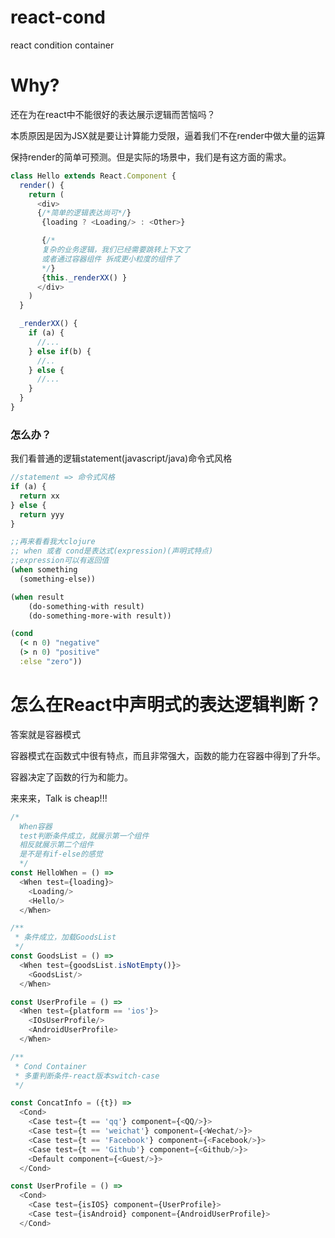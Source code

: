 # react-cond
react condition container

# Why?
还在为在react中不能很好的表达展示逻辑而苦恼吗？

本质原因是因为JSX就是要让计算能力受限，逼着我们不在render中做大量的运算

保持render的简单可预测。但是实际的场景中，我们是有这方面的需求。

```javascript
class Hello extends React.Component {
  render() {
    return (
      <div>
      {/*简单的逻辑表达尚可*/}
       {loading ? <Loading/> : <Other>} 

       {/*
       复杂的业务逻辑，我们已经需要跳转上下文了 
       或者通过容器组件 拆成更小粒度的组件了
       */}
       {this._renderXX() }
      </div>
    )
  }

  _renderXX() {
    if (a) {
      //...
    } else if(b) {
      //..
    } else {
      //...
    }
  }
}
```

### 怎么办？
我们看普通的逻辑statement(javascript/java)命令式风格
```javascript
//statement => 命令式风格
if (a) {
  return xx
} else {
  return yyy
}
```

```clojure
;;再来看看我大clojure
;; when 或者 cond是表达式(expression)(声明式特点)
;;expression可以有返回值
(when something
  (something-else))

(when result
    (do-something-with result)
    (do-something-more-with result))

(cond
  (< n 0) "negative"
  (> n 0) "positive"
  :else "zero"))
```

# 怎么在React中声明式的表达逻辑判断？

答案就是容器模式

容器模式在函数式中很有特点，而且非常强大，函数的能力在容器中得到了升华。

容器决定了函数的行为和能力。

来来来，Talk is cheap!!!

```javascript
/*
  When容器
  test判断条件成立，就展示第一个组件
  相反就展示第二个组件
  是不是有if-else的感觉
  */
const HelloWhen = () => 
  <When test={loading}>
    <Loading/> 
    <Hello/>
  </When>

/**
 * 条件成立，加载GoodsList 
 */
const GoodsList = () =>
  <When test={goodsList.isNotEmpty()}>
    <GoodsList/>
  </When>

const UserProfile = () => 
  <When test={platform == 'ios'}>
    <IOsUserProfile/>
    <AndroidUserProfile>
  </When>
```

```javascript
/**
 * Cond Container
 * 多重判断条件-react版本switch-case
 */

const ConcatInfo = ({t}) => 
  <Cond>
    <Case test={t == 'qq'} component={<QQ/>}>
    <Case test={t == 'weichat'} component={<Wechat/>}>
    <Case test={t == 'Facebook'} component={<Facebook/>}>
    <Case test={t == 'Github'} component={<Github/>}>
    <Default component={<Guest/>}> 
  </Cond>

const UserProfile = () => 
  <Cond>
    <Case test={isIOS} component={UserProfile}>
    <Case test={isAndroid} component={AndroidUserProfile}>
  </Cond>
  
```

